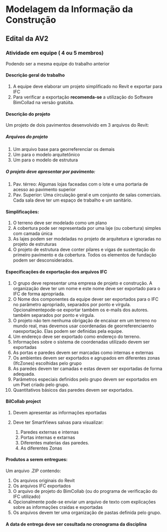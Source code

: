 # Modelagem da Informação da Construção

## Edital da AV2


### Atividade em equipe ( 4 ou 5 membros)

Podendo ser a mesma equipe do trabalho anterior

#### Descrição geral do trabalho

1. A equipe deve elaborar um projeto simplificado no Revit e exportar para IFC
2. Para verificar a exportação **recomenda-se** a utilização do Software BimCollad na versão gratúita.

#### Descrição do projeto

Um projeto de dois pavimentos desenvolvido em 3 arquivos do Revit:

##### Arquivos do projeto
1. Um arquivo base para georreferenciar os demais
1. Um para o modelo arquitetônico
2. Um para o modelo de estrutura
   
##### O projeto deve apresentar por pavimento:
1. Pav. térreo: Algumas lojas faceadas com o lote e uma portaria de acesso ao pavimento superior
2. Pav. Superior: Uma circulação geral e um conjunto de salas comerciais. Cada sala deve ter um espaço de trabalho e um sanitário.

#### Simplificações:
1. O terreno deve ser modelado como um plano
2. A cobertura pode ser representada por uma laje (ou cobertura) simples com camada única
3. As lajes podem ser modeladas no projeto de arquitetura e ignoradas no projeto de estruturas
4. O projeto de estrutura deve conter pilares e vigas de sustentação do primeiro pavimento e da cobertura. Todos os elementos de fundação podem ser desconsiderados.

#### Especificações de exportação dos arquivos IFC
1. O grupo deve representar uma empresa de projeto e construção. A organização deve ter um nome e este nome deve ser exportado para o IFC de forma apropriada.
1. O Nome dos componentes da equipe dever ser exportados para o IFC no parâmetro apropriado, separados por ponto e vírgula. Opcionalmentepode-se exportar também os e-mails dos autores. também separados por ponto e vírgula.
1. O projeto não tem nenhuma obrigação de encaixar em um terreno no mundo real, mas devemos usar coordenadas de georreferenciaento naexportação. Elas podem ser definidas pela equipe.
1. Um endereço deve ser exportado como endereço do terreno.
2. Informações sobre o sistema de coordenadas utilizado devem ser exportadas
3. As portas e paredes devem ser marcadas como internas e externas
4. Os ambientes devem ser exportados e agrupados em diferentes zonas (IfcZones) escolhidas pelo grupo
5. As paredes devem ter camadas e estas devem ser exportadas de forma adequada.
6. Parâmetros especiais definidos pelo grupo devem ser exportados em um Pset criado pelo grupo.
7. Quantitativos básicos das paredes devem ser exportados.

#### BilCollab project
1. Devem apresentar as informações eportadas

1. Deve ter SmartViews salvas para visualizar:
   1. Paredes externas e internas
   2. Portas internas e extarnas
   3. Diferentes materias das paredes.
   4. As diferentes Zonas

    

#### Produtos a serem entregues:

Um arquivo .ZIP contendo:

  1. Os arquivos originais do Revit
  2. Os arquivos IFC exportados
  3. O arquivo de projeto do BimCollab (ou do programa de verificação do IFC utilizado)
  4. Opcionalmente pode-se enviar um arquivo de texto com explicações sobre as informações craidas e exportadas
  5. Os arquivos devem ter uma organização de pastas definida pelo grupo.

#### A data de entrega deve ser cosultada no cronograma da disciplina
